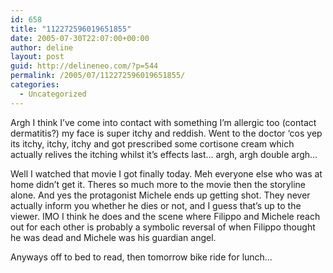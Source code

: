 ```yaml
---
id: 658
title: "112272596019651855"
date: 2005-07-30T22:07:00+00:00
author: deline
layout: post
guid: http://delineneo.com/?p=544
permalink: /2005/07/112272596019651855/
categories:
  - Uncategorized
---
```

Argh I think I&#8217;ve come into contact with something I&#8217;m allergic too (contact dermatitis?) my face is super itchy and reddish. Went to the doctor &#8216;cos yep its itchy, itchy, itchy and got prescribed some cortisone cream which actually relives the itching whilst it&#8217;s effects last&#8230; argh, argh double argh&#8230;

Well I watched that movie I got finally today. Meh everyone else who was at home didn&#8217;t get it. Theres so much more to the movie then the storyline alone. And yes the protagonist Michele ends up getting shot. They never actually inform you whether he dies or not, and I guess that&#8217;s up to the viewer. IMO I think he does and the scene where Filippo and Michele reach out for each other is probably a symbolic reversal of when Filippo thought he was dead and Michele was his guardian angel.

Anyways off to bed to read, then tomorrow bike ride for lunch&#8230;